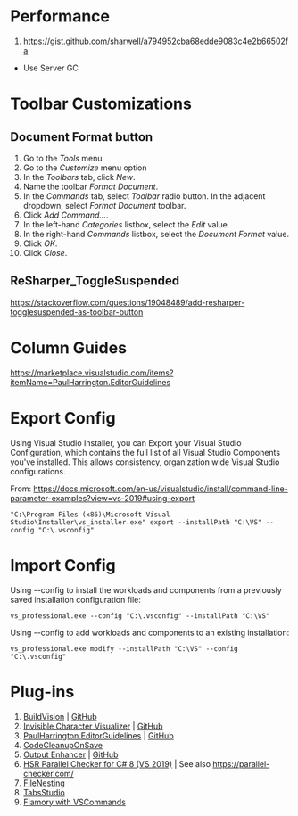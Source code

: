 # Performance

1. https://gist.github.com/sharwell/a794952cba68edde9083c4e2b66502fa
  - Use Server GC

# Toolbar Customizations

## Document Format button
1. Go to the _Tools_ menu
2. Go to the _Customize_ menu option
3. In the _Toolbars_ tab, click _New_.
4. Name the toolbar _Format Document_.
5. In the _Commands_ tab, select _Toolbar_ radio button.  In the adjacent dropdown, select _Format Document_ toolbar.
6. Click _Add Command..._.
7. In the left-hand _Categories_ listbox, select the _Edit_ value.
8. In the right-hand _Commands_ listbox, select the _Document Format_ value.
9. Click _OK_.
10. Click _Close_.

## ReSharper_ToggleSuspended

https://stackoverflow.com/questions/19048489/add-resharper-togglesuspended-as-toolbar-button



# Column Guides

https://marketplace.visualstudio.com/items?itemName=PaulHarrington.EditorGuidelines

# Export Config

Using Visual Studio Installer, you can Export your Visual Studio Configuration, which contains the full list of all Visual Studio Components you've installed.  This allows consistency, organization wide Visual Studio configurations.

From: https://docs.microsoft.com/en-us/visualstudio/install/command-line-parameter-examples?view=vs-2019#using-export

```
"C:\Program Files (x86)\Microsoft Visual Studio\Installer\vs_installer.exe" export --installPath "C:\VS" --config "C:\.vsconfig"
```

# Import Config

Using --config to install the workloads and components from a previously saved installation configuration file:

```
vs_professional.exe --config "C:\.vsconfig" --installPath "C:\VS"
```
Using --config to add workloads and components to an existing installation:

```
vs_professional.exe modify --installPath "C:\VS" --config "C:\.vsconfig"
```

# Plug-ins

1. [BuildVision](https://marketplace.visualstudio.com/items?itemName=stefankert.BuildVision) | [GitHub](https://github.com/StefanKert/BuildVision)
2. [Invisible Character Visualizer](https://marketplace.visualstudio.com/items?itemName=ShaneRay.InvisibleCharacterVisualizer) | [GitHub](https://github.com/shaneray/ShaneSpace.VisualStudio.InvisibleCharacterVisualizer)
3. [PaulHarrington.EditorGuidelines](https://marketplace.visualstudio.com/items?itemName=PaulHarrington.EditorGuidelines) | [GitHub](https://github.com/pharring/EditorGuidelines)
3. [CodeCleanupOnSave](https://marketplace.visualstudio.com/items?itemName=MadsKristensen.CodeCleanupOnSave)
4. [Output Enhancer](https://marketplace.visualstudio.com/items?itemName=NikolayBalakin.Outputenhancer) | [GitHub](https://github.com/nbalakin/VSOutputEnhancer)
5. [HSR Parallel Checker for C# 8 (VS 2019)](https://marketplace.visualstudio.com/items?itemName=LBHSR.HSRParallelCheckerforC7VS2017) | See also https://parallel-checker.com/
6. [FileNesting](https://github.com/madskristensen/FileNesting)
7. [TabsStudio](https://tabsstudio.com/)
8. [Flamory with VSCommands](http://flamory.net/en/integrations/app/vscommands)
